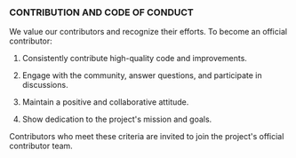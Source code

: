 ### CONTRIBUTION AND CODE OF CONDUCT


We value our contributors and recognize their efforts. To become an official contributor:

1. Consistently contribute high-quality code and improvements.

2. Engage with the community, answer questions, and participate in discussions.

3. Maintain a positive and collaborative attitude.

4. Show dedication to the project's mission and goals.

Contributors who meet these criteria are invited to join the project's official contributor team.